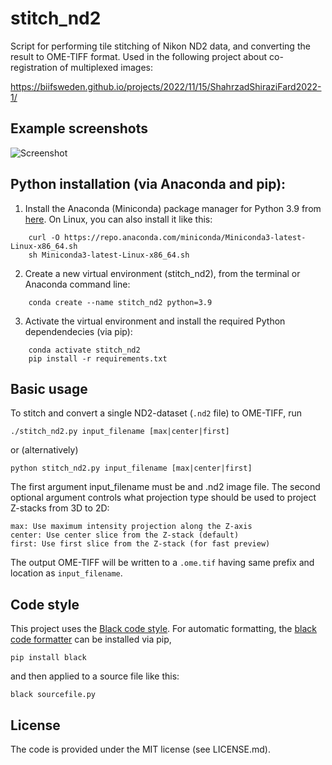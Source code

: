 # stitch_nd2

Script for performing tile stitching of Nikon ND2 data, and converting the result to OME-TIFF format. Used in the following project about co-registration of multiplexed images:

https://biifsweden.github.io/projects/2022/11/15/ShahrzadShiraziFard2022-1/


## Example screenshots

![Screenshot](screenshot.png?raw=true "Screenshot")


## Python installation (via Anaconda and pip):

1. Install the Anaconda (Miniconda) package manager for Python 3.9 from [here](https://docs.conda.io/en/latest/miniconda.html). On Linux, you can also install it like this:
```
    curl -O https://repo.anaconda.com/miniconda/Miniconda3-latest-Linux-x86_64.sh  
    sh Miniconda3-latest-Linux-x86_64.sh
```
2. Create a new virtual environment (stitch_nd2), from the terminal or Anaconda command line:
```
    conda create --name stitch_nd2 python=3.9
```
3. Activate the virtual environment and install the required Python dependendecies (via pip):
```
    conda activate stitch_nd2
    pip install -r requirements.txt
```

## Basic usage

To stitch and convert a single ND2-dataset (`.nd2` file) to OME-TIFF, run

    ./stitch_nd2.py input_filename [max|center|first]

or (alternatively)

    python stitch_nd2.py input_filename [max|center|first]

The first argument input_filename must be and .nd2 image file. The second optional argument controls what projection type should be used to project Z-stacks from 3D to 2D:

    max: Use maximum intensity projection along the Z-axis
    center: Use center slice from the Z-stack (default)
    first: Use first slice from the Z-stack (for fast preview)

The output OME-TIFF will be written to a `.ome.tif` having same prefix and location as `input_filename`.


## Code style

This project uses the [Black code style](https://black.readthedocs.io/en/stable/the_black_code_style/current_style.html). For automatic formatting, the [black code formatter](https://pypi.org/project/black/) can be installed via pip,

    pip install black

and then applied to a source file like this:

    black sourcefile.py


## License

The code is provided under the MIT license (see LICENSE.md).
